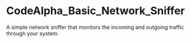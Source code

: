 # CodeAlpha_Basic_Network_Sniffer
A simple network sniffer that monitors the incoming and outgoing traffic through your system.
